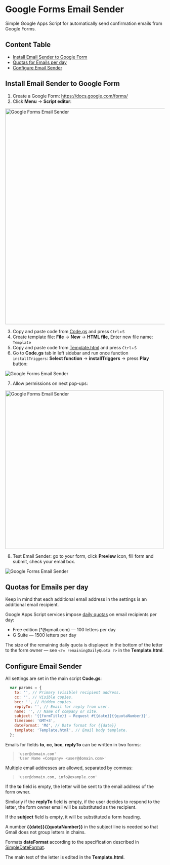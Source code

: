 # Google Forms Email Sender

Simple Google Apps Script for automatically send confirmation emails from Google Forms.

## Content Table

* [Install Email Sender to Google Form](#install-email-sender-to-google-form)
* [Quotas for Emails per day](#quotas-for-emails-per-day)
* [Configure Email Sender](#configure-email-sender)

## Install Email Sender to Google Form

1. Create a Google Form: https://docs.google.com/forms/
2. Click **Menu** → **Script editor**:

<p><img src="https://raw.githubusercontent.com/romychvk/google-forms-email-sender/master/doc/img/google-forms-email-sender-1.png" width="681" alt="Google Forms Email Sender"></p>

3. Copy and paste code from [Code.gs](Code.gs) and press `Ctrl`+`S`
4. Create template file: **File** → **New** → **HTML file**, Enter new file name: `Template`
5. Copy and paste code from [Template.html](Template.html)  and press `Ctrl`+`S`
6. Go to **Code.gs** tab in left sidebar and run once function `installTriggers`: **Select function** → **installTriggers** → press **Play** button:

<p><img src="https://raw.githubusercontent.com/romychvk/google-forms-email-sender/master/doc/img/google-forms-email-sender-2.png" alt="Google Forms Email Sender"></p>

7. Allow permissions on next pop-ups:

<p><img src="https://raw.githubusercontent.com/romychvk/google-forms-email-sender/master/doc/img/google-forms-email-sender-3.png" width="500"  alt="Google Forms Email Sender"></p>

8. Test Email Sender: go to your form, click **Preview** icon, fill form and submit, check your email box.

<p><img src="https://raw.githubusercontent.com/romychvk/google-forms-email-sender/master/doc/img/google-forms-email-sender-4.png" alt="Google Forms Email Sender"></p>

## Quotas for Emails per day

Keep in mind that each additional email address in the settings is an additional email recipient.

Google Apps Script services impose [daily quotas](https://developers.google.com/apps-script/guides/services/quotas) on email recipients per day:

* Free edition (*@gmail.com) — 100 letters per day
* G Suite — 1500 letters per day

The size of the remaining daily quota is displayed in the bottom of the letter to the form owner — see `<?= remainingDailyQuota ?>` in the **Template.html**.

## Configure Email Sender

All settings are set in the main script **Code.gs**:

```javascript
  var params = {
    to: '', // Primary (visible) recipient address. 
    cc: '', // Visible copies.
    bcc: '', // Hidden copies.
    replyTo: '', // Email for reply from user.
    name: '', // Name of company or site.
    subject: '{{formTitle}} — Request #{{date}}{{quotaNumber}}',
    timezone: 'GMT+3',
    dateFormat: 'Md', // Date format for {{date}}
    template: 'Template.html', // Email body template.
  };
```

Emails for fields **to**, **cc**, **bcc**, **replyTo** can be written in two forms:

> `'user@domain.com'`<br>
> `'User Name «Company» <user@domain.com>'`

Multiple email addresses are allowed, separated by commas:

> `'user@domain.com, info@example.com'`

If the **to** field is empty, the letter will be sent to the email address of the form owner.

Similarly if the **replyTo** field is empty, if the user decides to respond to the letter, the form owner email will be substituted as the recipient.

If the **subject** field is empty, it will be substituted a form heading.

A number **{{date}}{{quotaNumber}}** in the subject line is needed so that Gmail does not group letters in chains.

Formats **dateFormat** according to the specification described in [SimpleDateFormat](https://docs.oracle.com/javase/7/docs/api/java/text/SimpleDateFormat.html).

The main text of the letter is edited in the **Template.html**.

